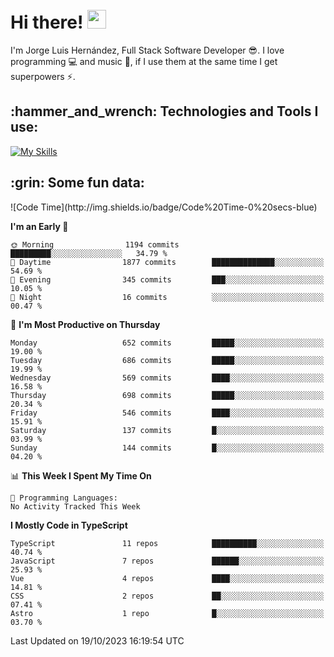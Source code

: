 <h1 align="left">
 <abc>
  <br>Hi there! <img src="https://user-images.githubusercontent.com/42378118/110234147-e3259600-7f4e-11eb-95be-0c4047144dea.gif" width="30"><br>
 </abc>
</h1>

I'm Jorge Luis Hernández, Full Stack Software Developer :sunglasses:. I love programming :computer: and music :musical_score:, if I use them at the same time I get superpowers :zap:. 


<h2 align="left">:hammer_and_wrench: Technologies and Tools I use:</h2>

[![My Skills](https://skillicons.dev/icons?i=js,ts,html,css,py,vue,react,next,nest,postgres,mysql)](https://skillicons.dev)

<h2 align="left">:grin: Some fun data:</h2>
<!--START_SECTION:waka-->
![Code Time](http://img.shields.io/badge/Code%20Time-0%20secs-blue)

**I'm an Early 🐤** 

```text
🌞 Morning                1194 commits        █████████░░░░░░░░░░░░░░░░   34.79 % 
🌆 Daytime                1877 commits        ██████████████░░░░░░░░░░░   54.69 % 
🌃 Evening                345 commits         ███░░░░░░░░░░░░░░░░░░░░░░   10.05 % 
🌙 Night                  16 commits          ░░░░░░░░░░░░░░░░░░░░░░░░░   00.47 % 
```
📅 **I'm Most Productive on Thursday** 

```text
Monday                   652 commits         █████░░░░░░░░░░░░░░░░░░░░   19.00 % 
Tuesday                  686 commits         █████░░░░░░░░░░░░░░░░░░░░   19.99 % 
Wednesday                569 commits         ████░░░░░░░░░░░░░░░░░░░░░   16.58 % 
Thursday                 698 commits         █████░░░░░░░░░░░░░░░░░░░░   20.34 % 
Friday                   546 commits         ████░░░░░░░░░░░░░░░░░░░░░   15.91 % 
Saturday                 137 commits         █░░░░░░░░░░░░░░░░░░░░░░░░   03.99 % 
Sunday                   144 commits         █░░░░░░░░░░░░░░░░░░░░░░░░   04.20 % 
```


📊 **This Week I Spent My Time On** 

```text
💬 Programming Languages: 
No Activity Tracked This Week
```

**I Mostly Code in TypeScript** 

```text
TypeScript               11 repos            ██████████░░░░░░░░░░░░░░░   40.74 % 
JavaScript               7 repos             ██████░░░░░░░░░░░░░░░░░░░   25.93 % 
Vue                      4 repos             ████░░░░░░░░░░░░░░░░░░░░░   14.81 % 
CSS                      2 repos             ██░░░░░░░░░░░░░░░░░░░░░░░   07.41 % 
Astro                    1 repo              █░░░░░░░░░░░░░░░░░░░░░░░░   03.70 % 
```




 Last Updated on 19/10/2023 16:19:54 UTC
<!--END_SECTION:waka-->
